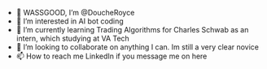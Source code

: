 - 👋 WASSGOOD, I’m @DoucheRoyce
- 👀 I’m interested in AI bot coding
- 🌱 I’m currently learning Trading Algorithms for Charles Schwab as an intern, which studying at VA Tech
- 💞️ I’m looking to collaborate on anything I can. Im still a very clear novice
- 📫 How to reach me LinkedIn if you message me on here

<!---
DoucheRoyce/DoucheRoyce is a ✨ special ✨ repository because its `README.md` (this file) appears on your GitHub profile.
You can click the Preview link to take a look at your changes.
--->
